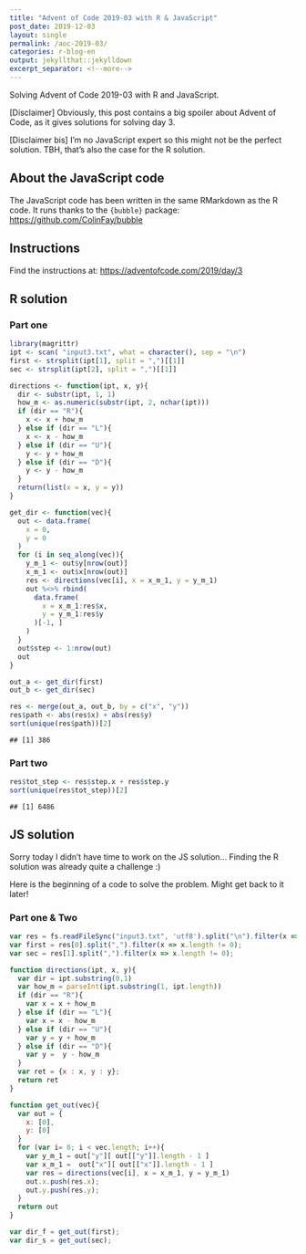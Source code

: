 ```yaml
---
title: "Advent of Code 2019-03 with R & JavaScript"
post_date: 2019-12-03
layout: single
permalink: /aoc-2019-03/
categories: r-blog-en
output: jekyllthat::jekylldown
excerpt_separator: <!--more-->
---
```


Solving Advent of Code 2019-03 with R and JavaScript.

\[Disclaimer\] Obviously, this post contains a big spoiler about Advent
of Code, as it gives solutions for solving day 3.

\[Disclaimer bis\] I’m no JavaScript expert so this might not be the
perfect solution. TBH, that’s also the case for the R solution.

## About the JavaScript code

The JavaScript code has been written in the same RMarkdown as the R
code. It runs thanks to the `{bubble}` package:
<https://github.com/ColinFay/bubble>

## Instructions

Find the instructions at: <https://adventofcode.com/2019/day/3>

## R solution

### Part one

``` r
library(magrittr)
ipt <- scan( "input3.txt", what = character(), sep = "\n")
first <- strsplit(ipt[1], split = ",")[[1]]
sec <- strsplit(ipt[2], split = ",")[[1]] 

directions <- function(ipt, x, y){
  dir <- substr(ipt, 1, 1)
  how_m <- as.numeric(substr(ipt, 2, nchar(ipt)))
  if (dir == "R"){
    x <- x + how_m
  } else if (dir == "L"){
    x <- x - how_m
  } else if (dir == "U"){
    y <- y + how_m
  } else if (dir == "D"){
    y <- y - how_m
  }
  return(list(x = x, y = y))
}

get_dir <- function(vec){
  out <- data.frame(
    x = 0, 
    y = 0
  )
  for (i in seq_along(vec)){
    y_m_1 <- out$y[nrow(out)]
    x_m_1 <- out$x[nrow(out)]
    res <- directions(vec[i], x = x_m_1, y = y_m_1)
    out %<>% rbind(
      data.frame(
        x = x_m_1:res$x, 
        y = y_m_1:res$y
      )[-1, ]
    )
  }
  out$step <- 1:nrow(out) 
  out
}

out_a <- get_dir(first)
out_b <- get_dir(sec)

res <- merge(out_a, out_b, by = c("x", "y"))
res$path <- abs(res$x) + abs(res$y)
sort(unique(res$path))[2]
```

    ## [1] 386

### Part two

``` r
res$tot_step <- res$step.x + res$step.y
sort(unique(res$tot_step))[2]
```

    ## [1] 6486

## JS solution

Sorry today I didn’t have time to work on the JS solution… Finding the R
solution was already quite a challenge :)

Here is the beginning of a code to solve the problem. Might get back to
it
later\!

### Part one & Two

``` javascript
var res = fs.readFileSync("input3.txt", 'utf8').split("\n").filter(x => x.length != 0);
var first = res[0].split(",").filter(x => x.length != 0);
var sec = res[1].split(",").filter(x => x.length != 0);
```

``` javascript
function directions(ipt, x, y){
  var dir = ipt.substring(0,1)
  var how_m = parseInt(ipt.substring(1, ipt.length))
  if (dir == "R"){
    var x = x + how_m
  } else if (dir == "L"){
    var x = x - how_m
  } else if (dir == "U"){
    var y = y + how_m
  } else if (dir == "D"){
    var y =  y - how_m
  }
  var ret = {x : x, y : y};
  return ret
}

function get_out(vec){
  var out = {
    x: [0], 
    y: [0]
  }
  for (var i= 0; i < vec.length; i++){
    var y_m_1 = out["y"][ out[["y"]].length - 1 ]
    var x_m_1 =  out["x"][ out[["x"]].length - 1 ]
    var res = directions(vec[i], x = x_m_1, y = y_m_1)
    out.x.push(res.x);
    out.y.push(res.y);
  }
  return out
}

var dir_f = get_out(first);
var dir_s = get_out(sec);
```
